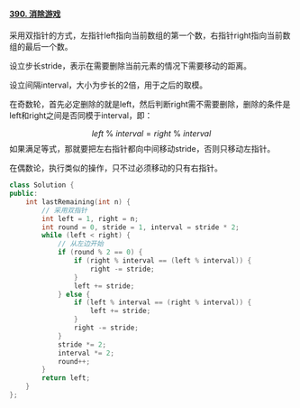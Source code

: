 #### [390. 消除游戏](https://leetcode-cn.com/problems/elimination-game/)

采用双指针的方式，左指针left指向当前数组的第一个数，右指针right指向当前数组的最后一个数。

设立步长stride，表示在需要删除当前元素的情况下需要移动的距离。

设立间隔interval，大小为步长的2倍，用于之后的取模。

在奇数轮，首先必定删除的就是left，然后判断right需不需要删除，删除的条件是left和right之间是否同模于interval，即：

$$
left \ \% \ interval = right \ \% \ interval
$$
如果满足等式，那就要把左右指针都向中间移动stride，否则只移动左指针。

在偶数论，执行类似的操作，只不过必须移动的只有右指针。

```c++
class Solution {
public:
    int lastRemaining(int n) {
        // 采用双指针
        int left = 1, right = n;
        int round = 0, stride = 1, interval = stride * 2;
        while (left < right) {
            // 从左边开始
            if (round % 2 == 0) {
                if (right % interval == (left % interval)) {
                    right -= stride;
                }
                left += stride;
            } else {
                if (left % interval == (right % interval)) {
                    left += stride;
                }
                right -= stride;
            }
            stride *= 2;
            interval *= 2;
            round++;
        }
        return left;
    }
};
```



